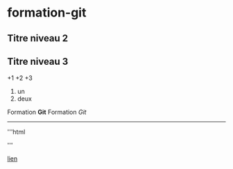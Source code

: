 
# formation-git


## Titre niveau 2

## Titre niveau 3


+1
+2
+3

1. un
2. deux

Formation **Git**
Formation *Git*

---

'''html
<html></html>
'''

[lien](http://google.fr)

